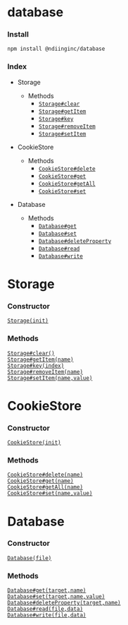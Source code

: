 # database


### Install
```
npm install @ndiinginc/database
```

### Index
- Storage

    <!-- properties -->
    <!-- properties -->
    <!-- staticproperties -->
    <!-- staticproperties -->
    <!-- methods -->
    - Methods
        - [`Storage#clear`](#astnode100000051)
        - [`Storage#getItem`](#astnode100000071)
        - [`Storage#key`](#astnode100000080)
        - [`Storage#removeItem`](#astnode100000093)
        - [`Storage#setItem`](#astnode100000103)
    <!-- methods -->
    <!-- staticmethods -->
    <!-- staticmethods -->
    <!-- events -->
    <!-- events -->
- CookieStore

    <!-- properties -->
    <!-- properties -->
    <!-- staticproperties -->
    <!-- staticproperties -->
    <!-- methods -->
    - Methods
        - [`CookieStore#delete`](#astnode100000328)
        - [`CookieStore#get`](#astnode100000346)
        - [`CookieStore#getAll`](#astnode100000363)
        - [`CookieStore#set`](#astnode100000380)
    <!-- methods -->
    <!-- staticmethods -->
    <!-- staticmethods -->
    <!-- events -->
    <!-- events -->
- Database

    <!-- properties -->
    <!-- properties -->
    <!-- staticproperties -->
    <!-- staticproperties -->
    <!-- methods -->
    - Methods
        - [`Database#get`](#astnode100000572)
        - [`Database#set`](#astnode100000611)
        - [`Database#deleteProperty`](#astnode100000652)
        - [`Database#read`](#astnode100000691)
        - [`Database#write`](#astnode100000725)
    <!-- methods -->
    <!-- staticmethods -->
    <!-- staticmethods -->
    <!-- events -->
    <!-- events -->

# Storage
<!--  -->


<!-- examples -->
<!-- examples -->


<!-- constructor -->
### Constructor

<div><a href="./docs/astnode100000014.md" name="astnode100000014"><code>Storage(init)</code></a></div>


<!-- constructor -->

<!-- properties -->
<!-- properties -->
<!-- staticproperties -->
<!-- staticproperties -->
<!-- methods -->
### Methods

<div><a href="./docs/astnode100000051.md" name="astnode100000051"><code>Storage#clear()</code></a></div>


<div><a href="./docs/astnode100000071.md" name="astnode100000071"><code>Storage#getItem(name)</code></a></div>


<div><a href="./docs/astnode100000080.md" name="astnode100000080"><code>Storage#key(index)</code></a></div>


<div><a href="./docs/astnode100000093.md" name="astnode100000093"><code>Storage#removeItem(name)</code></a></div>


<div><a href="./docs/astnode100000103.md" name="astnode100000103"><code>Storage#setItem(name,value)</code></a></div>


<!-- methods -->
<!-- staticmethods -->
<!-- staticmethods -->
<!-- events -->
<!-- events -->

# CookieStore
<!--  -->


<!-- examples -->
<!-- examples -->


<!-- constructor -->
### Constructor

<div><a href="./docs/astnode100000140.md" name="astnode100000140"><code>CookieStore(init)</code></a></div>


<!-- constructor -->

<!-- properties -->
<!-- properties -->
<!-- staticproperties -->
<!-- staticproperties -->
<!-- methods -->
### Methods

<div><a href="./docs/astnode100000328.md" name="astnode100000328"><code>CookieStore#delete(name)</code></a></div>


<div><a href="./docs/astnode100000346.md" name="astnode100000346"><code>CookieStore#get(name)</code></a></div>


<div><a href="./docs/astnode100000363.md" name="astnode100000363"><code>CookieStore#getAll(name)</code></a></div>


<div><a href="./docs/astnode100000380.md" name="astnode100000380"><code>CookieStore#set(name,value)</code></a></div>


<!-- methods -->
<!-- staticmethods -->
<!-- staticmethods -->
<!-- events -->
<!-- events -->

# Database
<!--  -->


<!-- examples -->
<!-- examples -->


<!-- constructor -->
### Constructor

<div><a href="./docs/astnode100000401.md" name="astnode100000401"><code>Database(file)</code></a></div>


<!-- constructor -->

<!-- properties -->
<!-- properties -->
<!-- staticproperties -->
<!-- staticproperties -->
<!-- methods -->
### Methods

<div><a href="./docs/astnode100000572.md" name="astnode100000572"><code>Database#get(target,name)</code></a></div>


<div><a href="./docs/astnode100000611.md" name="astnode100000611"><code>Database#set(target,name,value)</code></a></div>


<div><a href="./docs/astnode100000652.md" name="astnode100000652"><code>Database#deleteProperty(target,name)</code></a></div>


<div><a href="./docs/astnode100000691.md" name="astnode100000691"><code>Database#read(file,data)</code></a></div>


<div><a href="./docs/astnode100000725.md" name="astnode100000725"><code>Database#write(file,data)</code></a></div>


<!-- methods -->
<!-- staticmethods -->
<!-- staticmethods -->
<!-- events -->
<!-- events -->

